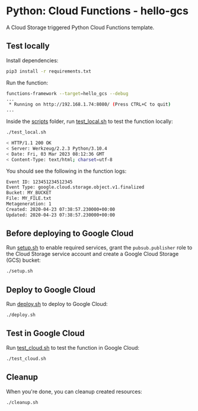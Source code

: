 # Python: Cloud Functions - hello-gcs

A Cloud Storage triggered Python Cloud Functions template.

## Test locally

Install dependencies:

```sh
pip3 install -r requirements.txt
```

Run the function:

```sh
functions-framework --target=hello_gcs --debug
...
 * Running on http://192.168.1.74:8080/ (Press CTRL+C to quit)
...
```

Inside the [scripts](scripts) folder, run [test_local.sh](scripts/test.sh) to
test the function locally:

```sh
./test_local.sh

< HTTP/1.1 200 OK
< Server: Werkzeug/2.2.3 Python/3.10.4
< Date: Fri, 03 Mar 2023 08:12:36 GMT
< Content-Type: text/html; charset=utf-8
```

You should see the following in the function logs:

```sh
Event ID: 123451234512345
Event Type: google.cloud.storage.object.v1.finalized
Bucket: MY_BUCKET
File: MY_FILE.txt
Metageneration: 1
Created: 2020-04-23 07:38:57.230000+00:00
Updated: 2020-04-23 07:38:57.230000+00:00
```

## Before deploying to Google Cloud

Run [setup.sh](scripts/setup.sh) to enable required services, grant the
`pubsub.publisher` role to the Cloud Storage service account and create a Google
Cloud Storage (GCS) bucket:

```sh
./setup.sh
```

## Deploy to Google Cloud

Run [deploy.sh](scripts/deploy.sh) to deploy to Google Cloud:

```sh
./deploy.sh
```

## Test in Google Cloud

Run [test_cloud.sh](scripts/test_cloud.sh) to test the function in Google Cloud:

```sh
./test_cloud.sh
```

## Cleanup

When you're done, you can cleanup created resources:

```sh
./cleanup.sh
```
